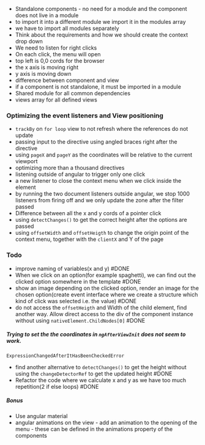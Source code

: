 
- Standalone components - no need for a module and the component does not live in a module
- to import it into a different module we import it in the modules array
- we have to import all modules separately
- Think about the requirements and how we should create the context drop down
- We need to listen for right clicks
- On each click, the menu will open
- top left is 0,0 cords for the browser
- the x axis is moving right
- y axis is moving down
- difference between component and view 
- if a component is not standalone, it must be imported in a module
- Shared module for all common dependencies
- views array for all defined views


### Optimizing the event listeners and View positioning 

- `trackBy` on `for loop` view to not refresh where the references do not update
- passing input to the directive using angled braces right after the directive
- using `pageX` and `pageY` as the coordinates will be relative to the current viewport
- optimizing more than a thousand directives
- listening outside of angular to trigger only one click
- a new listener to close the context menu when we click inside the element
- by running the two document listeners outside angular, we stop 1000 listeners from firing off and we only update the zone after the filter passed
- Difference between all the x and y cords of a pointer click
- using `detectChanges()` to get the correct height after the options are passed
- using `offsetWidth` and `offsetHeigth` to change the origin point of the context menu, together with the `clientX` and Y of the page



### Todo

- improve naming of variables(x and y) #DONE 
- When we click on an option(for example spaghetti), we can find out the clicked option somewhere in the template #DONE 
- show an image depending on the clicked option, render an image for the chosen option(create event interface where we create a structure which kind of click was selected i.e. the value) #DONE 
- do not access the `offsetHeigth` and Width of the child element, find another way. Allow direct access to the div of the component instance without using `nativeElement.ChildNodes[0]` #DONE 
##### Trying to set the the coordinates in `ngAfterViewInit` does not seem to work.
``ExpressionChangedAfterItHasBeenCheckedError``
- find another alternative to `detectChanges()` to get the height without using the `changeDetectorRef` to get the updated height #DONE 
- Refactor the code where we calculate x and y as we have too much repetition(2 if else loops) #DONE 

##### Bonus
- Use angular material
- angular animations on the view - add an animation to the opening of the menu - these can be defined in the animations property of the components